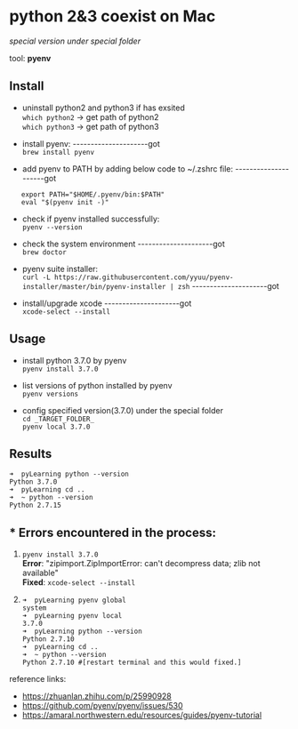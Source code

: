 # python 2&3 coexist on Mac

 _special version under special folder_

tool: **pyenv**

## Install

-  uninstall python2 and python3 if has exsited  
`which python2` -> get path of python2  
`which python3` -> get path of python3

- install pyenv:         ---------------------got  
`brew install pyenv`

- add pyenv to PATH by adding below code to ~/.zshrc file:    ---------------------got
 ```
    export PATH="$HOME/.pyenv/bin:$PATH"
    eval "$(pyenv init -)" 
 ```

- check if pyenv installed successfully:  
`pyenv --version`

- check the system environment    ---------------------got  
`brew doctor`

- pyenv suite installer:  
`curl -L https://raw.githubusercontent.com/yyuu/pyenv-installer/master/bin/pyenv-installer | zsh`    ---------------------got  

- install/upgrade xcode    ---------------------got  
`xcode-select --install`

## Usage

- install python 3.7.0 by pyenv  
`pyenv install 3.7.0` 

- list versions of python installed by pyenv  
`pyenv versions`

- config specified version(3.7.0) under the special folder  
`cd _TARGET_FOLDER_`  
`pyenv local 3.7.0`


## Results  
```
➜  pyLearning python --version  
Python 3.7.0  
➜  pyLearning cd ..         
➜  ~ python --version  
Python 2.7.15  
```

## \* Errors encountered in the process:

1.   
    `pyenv install 3.7.0`  
__Error__: "zipimport.ZipImportError: can't decompress data; zlib not available"  
__Fixed__: `xcode-select --install`  

2. 
    ```
	➜  pyLearning pyenv global
	system
	➜  pyLearning pyenv local 
	3.7.0
	➜  pyLearning python --version
	Python 2.7.10
	➜  pyLearning cd ..
	➜  ~ python --version
	Python 2.7.10 #[restart terminal and this would fixed.]
	```


reference links:
- https://zhuanlan.zhihu.com/p/25990928
- https://github.com/pyenv/pyenv/issues/530
- https://amaral.northwestern.edu/resources/guides/pyenv-tutorial




